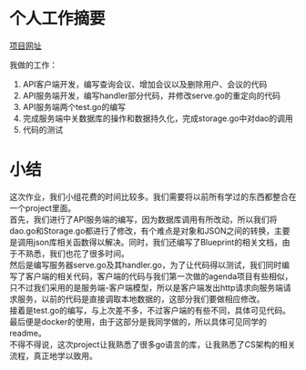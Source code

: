 # 个人工作摘要

[项目网址][1]

[1]: https://github.com/thougr/Agenda-Service-1

我做的工作：
1. API客户端开发，编写查询会议、增加会议以及删除用户、会议的代码
2. API服务端开发，编写handler部分代码，并修改serve.go的重定向的代码
3. API服务端两个test.go的编写
4. 完成服务端中关数据库的操作和数据持久化，完成storage.go中对dao的调用
5. 代码的测试

# 小结
  这次作业，我们小组花费的时间比较多。我们需要将以前所有学过的东西都整合在一个project里面。  
  首先，我们进行了API服务端的编写，因为数据库调用有所改动，所以我们将dao.go和Storage.go都进行了修改，有个难点是对象和JSON之间的转换，主要是调用json库相关函数得以解决。同时，我们还编写了Blueprint的相关文档，由于不熟悉，我们也花了很多时间。  
  然后是编写服务器serve.go及其handler.go，为了让代码得以测试，我们同时编写了客户端的相关代码，客户端的代码与我们第一次做的agenda项目有些相似，只不过我们采用的是服务端-客户端模型，所以是客户端发出http请求向服务端请求服务，以前的代码是直接调取本地数据的，这部分我们要做相应修改。  
  接着是test.go的编写，与上次差不多，不过客户端的有些不同，具体可见代码。  
  最后便是docker的使用，由于这部分是我同学做的，所以具体可见同学的readme。  
  不得不得说，这次project让我熟悉了很多go语言的库，让我熟悉了CS架构的相关流程，真正地学以致用。
  




